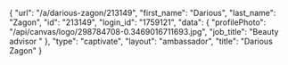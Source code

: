 {
    "url": "\/a\/darious-zagon\/213149",
    "first_name": "Darious",
    "last_name": "Zagon",
    "id": "213149",
    "login_id": "1759121",
    "data": {
        "profilePhoto": "\/api\/canvas\/logo\/298784708-0.3469016711693.jpg",
        "job_title": "Beauty advisor "
    },
    "type": "captivate",
    "layout": "ambassador",
    "title": "Darious Zagon"
}